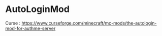 # AutoLoginMod
Curse : https://www.curseforge.com/minecraft/mc-mods/the-autologin-mod-for-authme-server

